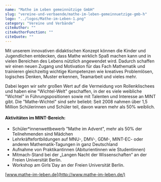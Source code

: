 ```yaml
---
name: "Mathe im Leben gemeinnützige GmbH"
slug: "vereine-und-verbaende/mathe-im-leben-gemeinnuetzige-gmb-h"
logo: "../logos/Mathe-im-Leben-1.png"
category: "Vereine und Verbände"
citeAuthor: ""
citeAuthorFunction: ""
citeQuote: ""
---
```


Mit unserem innovativen didaktischen Konzept können die Kinder und Jugendlichen entdecken, dass Mathe wirklich Spaß machen kann und in vielen Bereichen des Lebens nützlich angewendet wird. Dadurch schaffen wir einen neuen Zugang und Motivation für das Fach Mathematik und trainieren gleichzeitig wichtige Kompetenzen wie kreatives Problemlösen, logisches Denken, Muster erkennen, Teamarbeit und vieles mehr.

Dabei legen wir sehr großen Wert auf die Vermeidung von Rollenklischees und haben eine "Wichtel-Welt" geschaffen, in der es viele weibliche "Wichtel" in Führungspositionen sowie mit Talenten und Interesse an MINT gibt. Die "Mathe-Wichtel" sind sehr beliebt: Seit 2008 nahmen über 1,5 Million Schülerinnen und Schüler teil, davon waren mehr als 50% weiblich.

#### Aktivitäten im MINT-Bereich:

- Schüler\*innenwettbewerb "Mathe im Advent", mehr als 50% der Teilnehmenden sind Mädchen
- Lehrkräftefortbildungen auf MNU-, DMV-, GDM-, MINT-EC- oder anderen Mathematik-Tagungen in ganz Deutschland
- Aufnahme von Praktikantinnen (Abiturientinnen wie Studentinnen)
- Mitmach-Stand bei der „Langen Nacht der Wissenschaften“ an der Freien Universität Berlin.
- Workshop am Girls´Day an der Freien Universität Berlin.

[www.mathe-im-leben.de](http://www.mathe-im-leben.de/)
